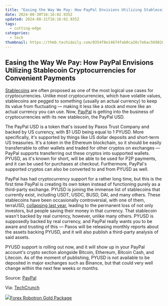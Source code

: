 ```yaml
---
title: "Easing the Way We Pay: How PayPal Envisions Utilizing Stablecoin Cryptocurrencies for Convenient Payments"
date: 2024-08-30T16:16:02.935Z
updated: 2024-08-31T16:16:02.935Z
tags:
  - cutting-edge
categories:
  - tech
thumbnail: https://thmb.techidaily.com/0354f8e14674fab0ca20c7e6ac5698288d836a49349ce493fef240aa54251dca.jpg
---
```


## Easing the Way We Pay: How PayPal Envisions Utilizing Stablecoin Cryptocurrencies for Convenient Payments

[Stablecoins](https://iphone-unlock.techidaily.com/in-2024-7-top-ways-to-resolve-apple-id-not-active-issue-for-apple-iphone-15-drfone-by-drfone-ios/) are often proposed as one of the most logical use cases for cryptocurrencies. Unlike most cryptocurrencies, which have volatile values, stablecoins are pegged to something (usually an actual currency) to keep its value from fluctuating — making it less like a stock and more like an actual currency you can use. Now, [PayPal](https://some-knowledge.techidaily.com/updated-from-novice-to-expert-navigating-windows-11s-movie-maker-easily/) is getting into the business of cryptocurrencies with its new stablecoin, the PayPal USD.

 The PayPal USD is a token that's issued by Paxos Trust Company and backed by US currency, with $1 USD being equal to 1 PYUSD. More specifically, it's supported by things like US dollar deposits and short-term US treasuries. It's a token in the Ethereum blockchain, so it should be easily transferrable to other wallets and traded for other cryptos on exchanges — PayPal supports transferring out these cryptos into supported wallets. PYUSD, as it's known for short, will be able to be used for P2P payments, and it can be used for purchases at checkout. Furthermore, PayPal's supported cryptos can also be converted to and from PYUSD as well.

 PayPal has had cryptocurrency support for a rather long time, but this is the first time PayPal is creating its own token instead of functioning purely as a third-party exchange. PYUSD is joining the immense list of stablecoins that currently exist, including USDT, USDC, BUSD, DAI, and many others. These stablecoins have been occasionally controversial, with one of them, terraUSD, [collapsing last year](https://www.theguardian.com/technology/2022/may/13/terrausd-stablecoin-crypto-exchanges), leading to the permanent loss of not only investors, but people saving their money in that currency. That stablecoin wasn't backed by real currency, however, unlike many others. PYUSD is supposedly backed by real currency, and PayPal really wants you to be aware and trusting of this — Paxos will be releasing monthly reports about the assets backing PYUSD, and it will also publish a third-party analysis of said assets.

 PYUSD support is rolling out now, and it will show up in your PayPal account's crypto section alongside Bitcoin, Ethereum, Bitcoin Cash, and Litecoin. As of the moment of publishing, PYUSD is not available to be deposited in major exchanges such as Binance, but that could very well change within the next few weeks or months.

 Source: [PayPal](https://www.prnewswire.com/news-releases/paypal-launches-us-dollar-stablecoin-301894262.html) 

 Via: [TechCrunch](https://techcrunch.com/2023/08/07/paypal-launches-pyusd-stablecoin-for-payments-and-transfers/)

<ins class="adsbygoogle"
     style="display:block"
     data-ad-format="autorelaxed"
     data-ad-client="ca-pub-7571918770474297"
     data-ad-slot="1223367746"></ins>



<ins class="adsbygoogle"
     style="display:block"
     data-ad-client="ca-pub-7571918770474297"
     data-ad-slot="8358498916"
     data-ad-format="auto"
     data-full-width-responsive="true"></ins>



<!-- affiliate ads begin -->
<a href="https://secure.2checkout.com/order/checkout.php?PRODS=4727541&QTY=1&AFFILIATE=108875&CART=1"><img src="https://secure.avangate.com/images/merchant/5f4f7141b65a730b4efb0e0d51f63e94/products/copy_copy_forexrobotronbox.gif" border="0">Forex Robotron Gold Package</a>
<!-- affiliate ads end -->